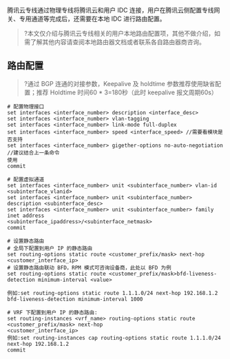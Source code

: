 腾讯云专线通过物理专线将腾讯云和用户 IDC 连接，用户在腾讯云侧配置专线网关、专用通道等完成后，还需要在本地 IDC 进行路由配置。
>?本文仅介绍与腾讯云专线相关的用户本地路由配置项，其他不做介绍，如需了解其他内容请查阅本地路由器文档或者联系各自路由器商咨询。
>

## 路由配置
>?通过 BGP 连通的对接参数，Keepalive 及 holdtime 参数推荐使用缺省配置；推荐 Holdtime 时间60 * 3=180秒（此时 keepalive 报文周期60s）
>
``` 
# 配置物理接口
set interfaces <interface_number> description <interface_desc>
set interfaces <interface_number> vlan-tagging
set interfaces <interface_number> link-mode full-duplex
set interfaces <interface_number> speed <interface_speed> //需要看模块是否支持
set interfaces <interface_number> gigether-options no-auto-negotiation //建议结合上一条命令
使用
commit

# 配置虚拟通道
set interfaces <interface_number> unit <subinterface_number> vlan-id <subinterface_vlanid>
set interfaces <interface_number> unit <subinterface_number> description <subinterface_desc>
set interfaces <interface_number> unit <subinterface_number> family inet address
<subinterface_ipaddress>/<subinterface_netmask>
commit

# 设置静态路由
# 全局下配置到用户 IP 的静态路由
set routing-options static route <customer_prefix/mask> next-hop <customer_interface_ip>
# 设置静态路由联动 BFD，RPM 模式可咨询设备商，此处以 BFD 为例
set routing-options static route <customer_prefix/mask>bfd-liveness-detection minimum-interval <value> 

例如:set routing-options static route 1.1.1.0/24 next-hop 192.168.1.2 bfd-liveness-detection minimum-interval 1000 

# VRF 下配置到用户 IP 的静态路由:
set routing-instances <vrf_name> routing-options static route <customer_prefix/mask> next-hop
<customer_interface_ip>
例如:set routing-instances cap routing-options static route 1.1.1.0/24 next-hop 192.168.1.2
commit

```
